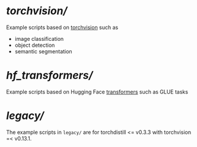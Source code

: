 # ***torchvision/***
Example scripts based on [torchvision](https://github.com/pytorch/vision) such as
- image classification
- object detection
- semantic segmentation

# ***hf_transformers/***
Example scripts based on Hugging Face [transformers](https://github.com/huggingface/transformers) such as GLUE tasks

# ***legacy/***
The example scripts in `legacy/` are for torchdistill <= v0.3.3 with torchvision =< v0.13.1.
